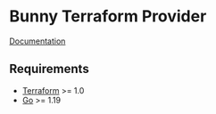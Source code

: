 # Bunny Terraform Provider

[Documentation](https://registry.terraform.io/providers/BunnyWay/bunnynet/latest/docs)

## Requirements

- [Terraform](https://developer.hashicorp.com/terraform/downloads) >= 1.0
- [Go](https://golang.org/doc/install) >= 1.19
